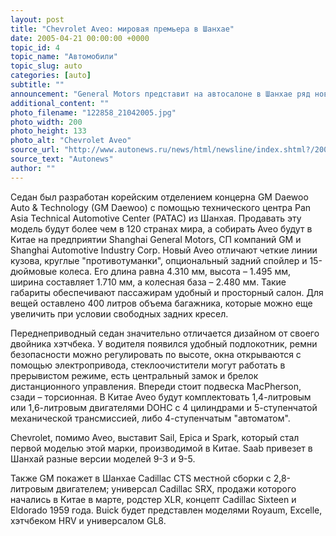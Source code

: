 ```yaml
---
layout: post
title: "Chevrolet Aveo: мировая премьера в Шанхае"
date: 2005-04-21 00:00:00 +0000
topic_id: 4
topic_name: "Автомобили"
topic_slug: auto
categories: [auto]
subtitle: ""
announcement: "General Motors представит на автосалоне в Шанхае ряд новинок, в том числе и новый Chevrolet Aveo."
additional_content: ""
photo_filename: "122858_21042005.jpg"
photo_width: 200
photo_height: 133
photo_alt: "Chevrolet Aveo"
source_url: "http://www.autonews.ru/news/html/newsline/index.shtml?/2005/04/20/61589"
source_text: "Autonews"
author: ""
---
```

Седан был разработан корейским отделением концерна GM Daewoo Auto & Technology (GM Daewoo) с помощью технического центра Pan Asia Technical Automotive Center (PATAC) из Шанхая. Продавать эту модель будут более чем в 120 странах мира, а собирать Aveo будут в Китае на предприятии Shanghai General Motors, СП компаний GM и Shanghai Automotive Industry Corp. Новый Aveo отличают четкие линии кузова, круглые "противотуманки", опциональный задний спойлер и 15-дюймовые колеса. Его длина равна 4.310 мм, высота – 1.495 мм, ширина составляет 1.710 мм, а колесная база – 2.480 мм. Такие габариты обеспечивают пассажирам удобный и просторный салон. Для вещей оставлено 400 литров объема багажника, которые можно еще увеличить при условии свободных задних кресел.

Переднеприводный седан значительно отличается дизайном от своего двойника хэтчбека. У водителя появился удобный подлокотник, ремни безопасности можно регулировать по высоте, окна открываются с помощью электропривода, стеклоочистители могут работать в прерывистом режиме, есть центральный замок и брелок дистанционного управления. Впереди стоит подвеска MacPherson, сзади – торсионная. В Китае Aveo будут комплектовать 1,4-литровым или 1,6-литровым двигателями DOHC с 4 цилиндрами и 5-ступенчатой механической трансмиссией, либо 4-ступенчатым "автоматом".

Chevrolet, помимо Aveo, выставит Sail, Epica и Spark, который стал первой моделью этой марки, производимой в Китае. Saab привезет в Шанхай разные версии моделей 9-3 и 9-5.

Также GM покажет в Шанхае Cadillac CTS местной сборки с 2,8-литровым двигателем; универсал Cadillac SRX, продажи которого начались в Китае в марте, родстер XLR, концепт Cadillac Sixteen и Eldorado 1959 года. Buick будет представлен моделями Royaum, Excelle, хэтчбеком HRV и универсалом GL8.
